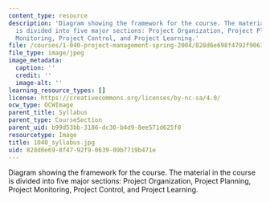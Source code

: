 ```yaml
---
content_type: resource
description: 'Diagram showing the framework for the course. The material in the course
  is divided into five major sections: Project Organization, Project Planning, Project
  Monitoring, Project Control, and Project Learning.'
file: /courses/1-040-project-management-spring-2004/828d6e698f4792f9063909b7719b471e_1040_syllabus.jpg
file_type: image/jpeg
image_metadata:
  caption: ''
  credit: ''
  image-alt: ''
learning_resource_types: []
license: https://creativecommons.org/licenses/by-nc-sa/4.0/
ocw_type: OCWImage
parent_title: Syllabus
parent_type: CourseSection
parent_uid: b99d53bb-3186-dc30-b4d9-8ee571d625f0
resourcetype: Image
title: 1040_syllabus.jpg
uid: 828d6e69-8f47-92f9-0639-09b7719b471e
---
```

Diagram showing the framework for the course. The material in the course is divided into five major sections: Project Organization, Project Planning, Project Monitoring, Project Control, and Project Learning.